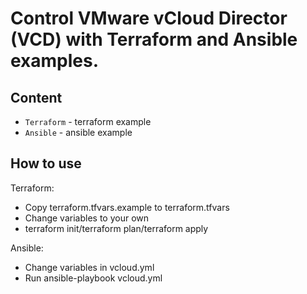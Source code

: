 # Control VMware vCloud Director (VCD) with Terraform and Ansible examples.

## Content
* `Terraform` - terraform example
* `Ansible` - ansible example

## How to use
Terraform:
* Copy terraform.tfvars.example to terraform.tfvars
* Change variables to your own
* terraform init/terraform plan/terraform apply

Ansible:
* Change variables in vcloud.yml
* Run ansible-playbook vcloud.yml
